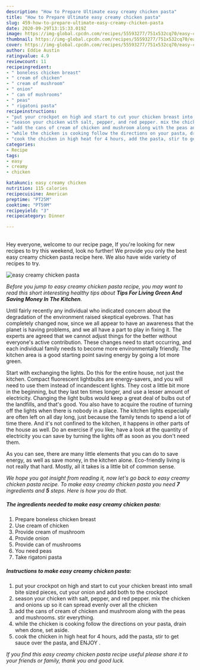```yaml
---
description: "How to Prepare Ultimate easy creamy chicken pasta"
title: "How to Prepare Ultimate easy creamy chicken pasta"
slug: 459-how-to-prepare-ultimate-easy-creamy-chicken-pasta
date: 2020-09-29T13:15:33.019Z
image: https://img-global.cpcdn.com/recipes/55593277/751x532cq70/easy-creamy-chicken-pasta-recipe-main-photo.jpg
thumbnail: https://img-global.cpcdn.com/recipes/55593277/751x532cq70/easy-creamy-chicken-pasta-recipe-main-photo.jpg
cover: https://img-global.cpcdn.com/recipes/55593277/751x532cq70/easy-creamy-chicken-pasta-recipe-main-photo.jpg
author: Eddie Austin
ratingvalue: 4.9
reviewcount: 11
recipeingredient:
- " boneless chicken breast"
- " cream of chicken"
- " cream of mushroom"
- " onion"
- " can of mushrooms"
- " peas"
- " rigatoni pasta"
recipeinstructions:
- "put your crockpot on high and start to cut your chicken breast into small bite sized pieces, cut your onion and add both to the crockpot"
- "season your chicken with salt, pepper, and red pepper. mix the chicken and onions up so it can spread evenly over all the chicken"
- "add the cans of cream of chicken and mushroom along with the peas and mushrooms. stir everything."
- "while the chicken is cooking follow the directions on your pasta, drain when done, set aside."
- "cook the chicken in high heat for 4 hours, add the pasta, stir to get sauce over the pasta, and ENJOY ."
categories:
- Recipe
tags:
- easy
- creamy
- chicken

katakunci: easy creamy chicken 
nutrition: 115 calories
recipecuisine: American
preptime: "PT25M"
cooktime: "PT59M"
recipeyield: "3"
recipecategory: Dinner

---
```

<br>
Hey everyone, welcome to our recipe page, If you're looking for new recipes to try this weekend, look no further! We provide you only the best easy creamy chicken pasta recipe here. We also have wide variety of recipes to try.
<br>


![easy creamy chicken pasta](https://img-global.cpcdn.com/recipes/55593277/751x532cq70/easy-creamy-chicken-pasta-recipe-main-photo.jpg)

<i>Before you jump to easy creamy chicken pasta recipe, you may want to read this short interesting healthy tips about 
<strong>Tips For Living Green And Saving Money In The Kitchen</strong>.</i>
</br>

Until fairly recently any individual who indicated concern about the degradation of the environment raised skeptical eyebrows. That has completely changed now, since we all appear to have an awareness that the planet is having problems, and we all have a part to play in fixing it. The experts are agreed that we cannot adjust things for the better without everyone's active contribution. These changes need to start occurring, and each individual family needs to become more environmentally friendly. The kitchen area is a good starting point saving energy by going a lot more green.

Start with exchanging the lights. Do this for the entire house, not just the kitchen. Compact fluorescent lightbulbs are energy-savers, and you will need to use them instead of incandescent lights. They cost a little bit more in the beginning, but they last ten times longer, and use a lesser amount of electricity. Changing the light bulbs would keep a great deal of bulbs out of the landfills, and that's good. You also have to acquire the routine of turning off the lights when there is nobody in a place. The kitchen lights especially are often left on all day long, just because the family tends to spend a lot of time there. And it's not confined to the kitchen, it happens in other parts of the house as well. Do an exercise if you like; have a look at the quantity of electricity you can save by turning the lights off as soon as you don't need them.

As you can see, there are many little elements that you can do to save energy, as well as save money, in the kitchen alone. Eco-friendly living is not really that hard. Mostly, all it takes is a little bit of common sense.


<i>We hope you got insight from reading it, now let's go back to easy creamy chicken pasta recipe. To make easy creamy chicken pasta you need <strong>7</strong> ingredients and <strong>5</strong> steps. Here is how you do that.
</i>

##### The ingredients needed to make easy creamy chicken pasta:

1. Prepare  boneless chicken breast
1. Use  cream of chicken
1. Provide  cream of mushroom
1. Provide  onion
1. Provide  can of mushrooms
1. You need  peas
1. Take  rigatoni pasta


##### Instructions to make easy creamy chicken pasta:

1. put your crockpot on high and start to cut your chicken breast into small bite sized pieces, cut your onion and add both to the crockpot
1. season your chicken with salt, pepper, and red pepper. mix the chicken and onions up so it can spread evenly over all the chicken
1. add the cans of cream of chicken and mushroom along with the peas and mushrooms. stir everything.
1. while the chicken is cooking follow the directions on your pasta, drain when done, set aside.
1. cook the chicken in high heat for 4 hours, add the pasta, stir to get sauce over the pasta, and ENJOY .


<i>If you find this easy creamy chicken pasta recipe useful please share it to your friends or family, thank you and good luck.</i>
